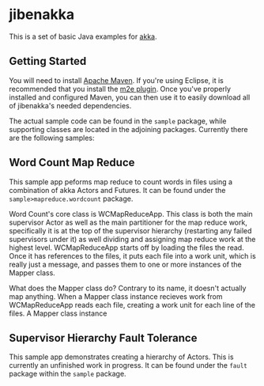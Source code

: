 jibenakka
=============

This is a set of basic Java examples for [akka](http://akka.io/).

## Getting Started

You will need to install [Apache Maven](http://maven.apache.org/). If you're using
Eclipse, it is recommended that you install the [m2e plugin](http://www.eclipse.org/m2e/). 
Once you've properly installed and configured Maven, you can then use it to easily download 
all of jibenakka's needed dependencies.

The actual sample code can be found in the `sample` package, while supporting classes 
are located in the adjoining packages. Currently there are the following samples:

Word Count Map Reduce
-----------
This sample app peforms map reduce to count words in files using a combination 
of akka Actors and Futures. It can be found under the `sample>mapreduce.wordcount` package.

Word Count's core class is WCMapReduceApp. This class is both the main supervisor Actor as
well as the main partitioner for the map reduce work, specifically it is at the top of the 
supervisor hierarchy (restarting any failed supervisors under it) as well dividing and 
assigning map reduce work at the highest level. WCMapReduceApp starts off by loading the 
files the read. Once it has references to the files, it puts each file into a work unit, which is 
really just a message, and passes them to one or more instances of the Mapper class.

What does the Mapper class do? Contrary to its name, it doesn't actually map anything. 
When a Mapper class instance recieves work from WCMapReduceApp reads each file, creating a work 
unit for each line of the files. A Mapper class instance

Supervisor Hierarchy Fault Tolerance
-----------
This sample app demonstrates creating a hierarchy of Actors. This is currently an unfinished 
work in progress. It can be found under the `fault` package within the `sample` package.



